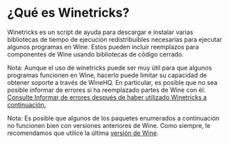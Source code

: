 # ¿Qué es Winetricks?

Winetricks es un script de ayuda para descargar e instalar varias bibliotecas de tiempo de ejecución redistribuibles necesarias para ejecutar algunos programas en Wine. Estos pueden incluir reemplazos para componentes de Wine usando bibliotecas de código cerrado.

Nota: Aunque el uso de winetricks puede ser muy útil para que algunos programas funcionen en Wine, hacerlo puede limitar su capacidad de obtener soporte a través de WineHQ. En particular, es posible que no sea posible informar de errores si ha reemplazado partes de Wine con él. [Consulte Informar de errores después de haber utilizado Winetricks a continuación.](https://wiki.winehq.org/Winetricks#winetricks_and_bugs)

Nota: Es posible que algunos de los paquetes enumerados a continuación no funcionen bien con versiones anteriores de Wine. Como siempre, le recomendamos que utilice la última [versión de Wine](https://wiki.winehq.org/Download).
